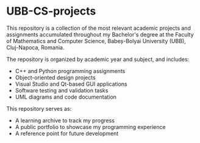 # UBB-CS-projects
This repository is a collection of the most relevant academic projects and assignments accumulated throughout my Bachelor's degree at the Faculty of Mathematics and Computer Science, Babeș-Bolyai University (UBB), Cluj-Napoca, Romania.

The repository is organized by academic year and subject, and includes:
- C++ and Python programming assignments
- Object-oriented design projects
- Visual Studio and Qt-based GUI applications
- Software testing and validation tasks
- UML diagrams and code documentation

This repository serves as:
- A learning archive to track my progress
- A public portfolio to showcase my programming experience
- A reference point for future development
